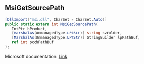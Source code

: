 ## MsiGetSourcePath

```csharp
[DllImport("msi.dll", CharSet = CharSet.Auto)]
public static extern int MsiGetSourcePath(
   IntPtr hProduct,
   [MarshalAs(UnmanagedType.LPTStr)] string szFolder,
   [MarshalAs(UnmanagedType.LPTStr)] StringBuilder lpPathBuf,
   ref int pcchPathBuf
);
```

Microsoft documentation: [Link](https://learn.microsoft.com/en-us/windows/win32/api/msiquery/nf-msiquery-msigetsourcepatha)
